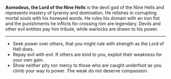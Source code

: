 
**Asmodeus, the Lord of the Nine Hells** is the devil god of the Nine Hells and represents mastery of tyranny and domination. He relishes in corrupting mortal souls with his honeyed words. He rules his domain with an iron fist and the punishments he inflicts for crossing him are legendary. Devils and other evil entities pay him tribute, while warlocks are drawn to his power.

------

- Seek power over others, that you might rule with strength as the Lord of Hell does.
- Repay evil with evil. If others are kind to you, exploit their weakness for your own gain.
- Show neither pity nor mercy to those who are caught underfoot as you climb your way to power. The weak do not deserve compassion.